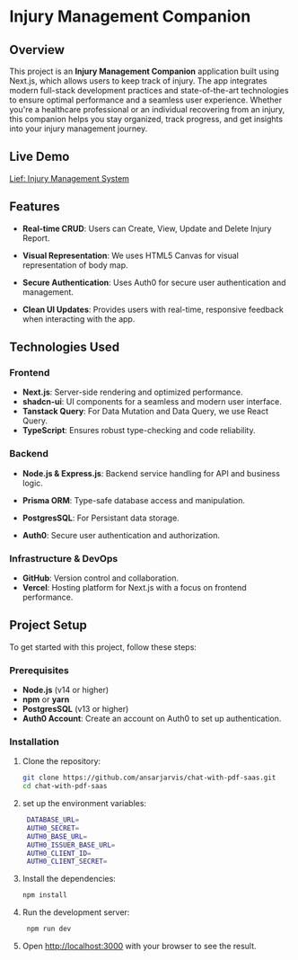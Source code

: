 # Injury Management Companion

## Overview

This project is an **Injury Management Companion** application built using Next.js, which allows users to keep track of injury. The app integrates modern full-stack development practices and state-of-the-art technologies to ensure optimal performance and a seamless user experience. Whether you're a healthcare professional or an individual recovering from an injury, this companion helps you stay organized, track progress, and get insights into your injury management journey.

## Live Demo

[Lief: Injury Management System](https://chat-with-pdf-lemon.vercel.app/)

## Features

- **Real-time CRUD**: Users can Create, View, Update and Delete Injury Report.

- **Visual Representation**: We uses HTML5 Canvas for visual representation of body map.

- **Secure Authentication**: Uses Auth0 for secure user authentication and management.

- **Clean UI Updates**: Provides users with real-time, responsive feedback when interacting with the app.

## Technologies Used

### Frontend

- **Next.js**: Server-side rendering and optimized performance.
- **shadcn-ui**: UI components for a seamless and modern user interface.
- **Tanstack Query**: For Data Mutation and Data Query, we use React Query.
- **TypeScript**: Ensures robust type-checking and code reliability.

### Backend

- **Node.js & Express.js**: Backend service handling for API and business logic.
- **Prisma ORM**: Type-safe database access and manipulation.
- **PostgresSQL**: For Persistant data storage.

- **Auth0**: Secure user authentication and authorization.

### Infrastructure & DevOps

- **GitHub**: Version control and collaboration.
- **Vercel**: Hosting platform for Next.js with a focus on frontend performance.

## Project Setup

To get started with this project, follow these steps:

### Prerequisites

- **Node.js** (v14 or higher)
- **npm** or **yarn**
- **PostgresSQL** (v13 or higher)
- **Auth0 Account**: Create an account on Auth0 to set up authentication.

### Installation

1. Clone the repository:

   ```bash
   git clone https://github.com/ansarjarvis/chat-with-pdf-saas.git
   cd chat-with-pdf-saas
   ```

2. set up the environment variables:

   ```bash
    DATABASE_URL=
    AUTH0_SECRET=
    AUTH0_BASE_URL=
    AUTH0_ISSUER_BASE_URL=
    AUTH0_CLIENT_ID=
    AUTH0_CLIENT_SECRET=
   ```

3. Install the dependencies:

   ```bash
   npm install
   ```

4. Run the development server:

   ```bash
    npm run dev
   ```

5. Open [http://localhost:3000](http://localhost:3000) with your browser to see the result.
